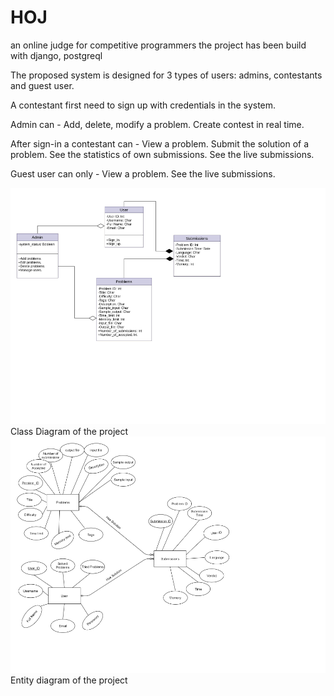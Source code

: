 # HOJ
an online judge for competitive programmers
the project has been build with django, postgreql 


The proposed system is designed for 3 types of users:
admins, 
contestants and 
guest user. 

A contestant first need to sign up with credentials in the system.

Admin can -
        Add, delete, modify a problem.
        Create contest in real time.

After sign-in a contestant can -
                    View a problem.
                    Submit the solution of a problem.
                    See the statistics of own submissions.
                    See the live submissions.

Guest user can only -
          View a problem.
          See the live submissions.


![](class_diagram_of_OnlineJudge.png)
Class Diagram of the project
![](entity_diagram_of_OnlineJudge.png)
Entity diagram of the project
